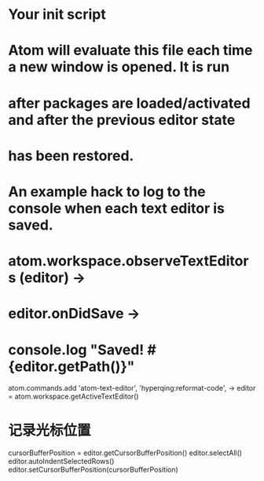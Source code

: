 # Your init script
#
# Atom will evaluate this file each time a new window is opened. It is run
# after packages are loaded/activated and after the previous editor state
# has been restored.
#
# An example hack to log to the console when each text editor is saved.
#
# atom.workspace.observeTextEditors (editor) ->
#   editor.onDidSave ->
#     console.log "Saved! #{editor.getPath()}"

atom.commands.add 'atom-text-editor', 'hyperqing:reformat-code', ->
  editor = atom.workspace.getActiveTextEditor()
  # 记录光标位置
  cursorBufferPosition = editor.getCursorBufferPosition()
  editor.selectAll()
  editor.autoIndentSelectedRows()
  editor.setCursorBufferPosition(cursorBufferPosition)
